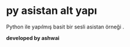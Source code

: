 # py asistan alt yapı

Python ile yapılmış basit bir sesli asistan örneği . <br>

<b>developed by ashwai
